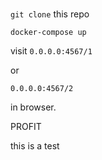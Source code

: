 ###

`git clone` this repo

`docker-compose up`

visit `0.0.0.0:4567/1` 

or

 `0.0.0.0:4567/2`

 in browser.


 PROFIT 

 this is a test